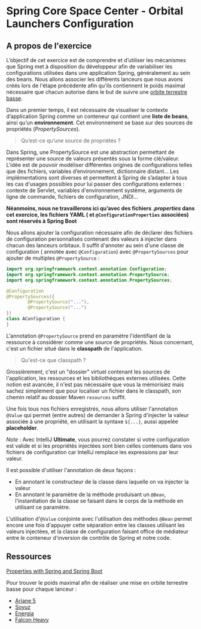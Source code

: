 
# Spring Core Space Center - Orbital Launchers Configuration

## A propos de l'exercice

L’objectif de cet exercice est de comprendre et d’utiliser les mécanismes que Spring met à disposition du développeur
afin de variabiliser les configurations utilisées dans une application Spring, généralement au sein des beans. Nous
allons associer les différents lanceurs que nous avons créés lors de l'étape précédente afin qu'ils contiennent le poids
maximal nécessaire que chacun autorise dans le but de suivre
une [orbite terrestre basse](https://en.wikipedia.org/wiki/Low_Earth_orbit).

Dans un premier temps, il est nécessaire de visualiser le contexte d’application Spring comme un conteneur qui contient
une **liste de beans**, ainsi qu’un **environnement**. Cet environnement se base sur des sources de propriétés
(_PropertySources_).

> Qu’est-ce qu’une source de propriétés ?

Dans Spring, une PropertySource est une abstraction permettant de représenter une source de valeurs présentés sous la
forme clé/valeur. L'idée est de pouvoir modéliser différentes origines de configurations telles que des fichiers,
variables d’environnement, dictionnaire distant… Les implémentations sont diverses et permettent à Spring de s’adapter à
tous les cas d'usages possibles pour lui passer des configurations externes : contexte de Servlet, variables
d'environnement système, arguments de ligne de commande, fichiers de configuration, JNDI…

**Néanmoins, nous ne travaillerons ici qu’avec des fichiers _.properties_ dans cet exercice, les fichiers YAML (
et `@ConfigurationProperties` associées) sont réservés à Spring Boot**

Nous allons ajouter la configuration nécessaire afin de déclarer des fichiers de configuration personnalisés contenant
des valeurs à injecter dans chacun des lanceurs orbitaux. Il suffit d'annoter au sein d'une classe de configuration (
annotée avec `@Configuration`) avec `@PropertySources` pour ajouter de multiples `@PropertySource` :

```java
import org.springframework.context.annotation.Configuration;
import org.springframework.context.annotation.PropertySource;
import org.springframework.context.annotation.PropertySources;

@Configuration
@PropertySources({
        @PropertySource("..."),
        @PropertySource("...")
})
class AConfiguration {
}
```

L'annotation `@PropertySource` prend en paramètre l'identifiant de la ressource à considérer comme une source de
propriétés. Nous concernant, c'est un fichier situé dans le **classpath** de l'application.

> Qu'est-ce que classpath ?

Grossièrement, c'est un "dossier" virtuel contenant les sources de l'application, les ressources et les bibliothèques
externes utilisées. Cette notion est avancée, il n'est pas nécessaire que vous la mémorisiez mais sachez simplement que
pour localiser un fichier dans le classpath, son chemin relatif au dossier Maven `resources` suffit.

Une fois tous nos fichiers enregistrés, nous allons utiliser l'annotation `@Value` qui permet (entre autres) de
demander à Spring d'injecter la valeur associée à une propriété, en utilisant la syntaxe `${...}`, aussi appelée
**placeholder**.

*Note* : Avec IntelliJ **Ultimate**, vous pourrez constater si votre configuration est valide et si les propriétés
injectées sont bien celles contenues dans vos fichiers de configuration car IntelliJ remplace les expressions par leur
valeur.

Il est possible d'utiliser l'annotation de deux façons :

- En annotant le constructeur de la classe dans laquelle on va injecter la valeur
- En annotant le paramètre de la méthode produisant un `@Bean`, l'instantiation de la classe se faisant dans le corps de
  la méthode en utilisant ce paramètre.

L'utilisation d'`@Value` conjointe avec l'utilisation des méthodes `@Bean` permet encore une fois d'appuyer cette
séparation entre les classes utilisant les valeurs injectées, et la classe de configuration faisant
office de médiateur entre le conteneur d'inversion de contrôle de Spring et notre code.

## Ressources

[Properties with Spring and Spring Boot](https://www.baeldung.com/properties-with-spring)

Pour trouver le poids maximal afin de réaliser une mise en orbite terrestre basse pour chaque lanceur :

- [Ariane 5](https://en.wikipedia.org/wiki/Ariane_5)
- [Soyuz](https://en.wikipedia.org/wiki/Soyuz-2)
- [Energia](https://en.wikipedia.org/wiki/Energia)
- [Falcon Heavy](https://en.wikipedia.org/wiki/Falcon_Heavy)

